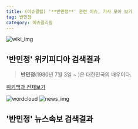 ```yaml
---
title: (이슈클립) '**반민정**' 관련 이슈, 기사 모아 보기
tag: 반민정
category: 이슈클리핑
---
```

![wiki_img](https://user-images.githubusercontent.com/42597476/44503234-41136a80-a6d0-11e8-9071-6fc6418eafe4.png)
## **'**반민정**'** 위키피디아 검색결과
>**반민정**(1980년 7월 3일 ~ )은 대한민국의 배우이다.

<a href="https://ko.wikipedia.org/wiki/반민정" target="_blank">위키백과 전체보기</a>

![wordcloud](https://s3.ap-northeast-2.amazonaws.com/lyrics101-wordcloud/2018-09-13-1536833674.png)
![news_img](https://user-images.githubusercontent.com/42597476/44507050-1206f400-a6e4-11e8-8d98-7ffbfebb353f.png)
## **'**반민정**'** 뉴스속보 검색결과

